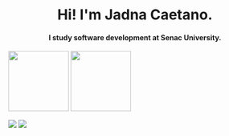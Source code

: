 <h1 align="center"> Hi! I'm Jadna Caetano.</h1>

<h4 align="center"> 
     I study software development at Senac University.
</h4>



<img height="120em" src="https://github-readme-stats.vercel.app/api?username=JadnaCaetano&show_icons=true&theme=tokyonight"/>
<img height="120em" src="https://github-readme-stats.vercel.app/api/top-langs/?username=JadnaCaetano&layout=compact&theme=tokyonight"/>




<div>
     
<a href = "mailto:jadna.caetano@gmail.com"><img src="https://img.shields.io/badge/Gmail-D14836?style=for-the-badge&logo=gmail&logoColor=white" target="_blank"></a>
<a href="https://www.linkedin.com/in/jadna-caetano-b327b7233" target="_blank"><img src="https://img.shields.io/badge/-LinkedIn-%230077B5?style=for-the-badge&logo=linkedin&logoColor=white" target="_blank"></a>   
</div>

